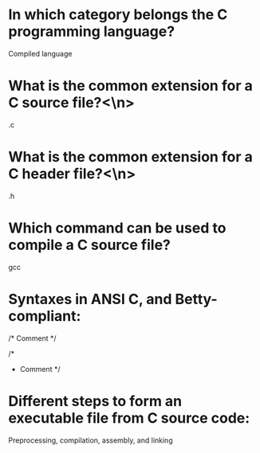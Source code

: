 # In which category belongs the C programming language?
Compiled language
                                                                   
# What is the common extension for a C source file?<\n>
.c

# What is the common extension for a C header file?<\n>
.h

# Which command can be used to compile a C source file?
gcc

# Syntaxes in ANSI C, and Betty-compliant:
/* Comment */
  
/*
 * Comment
 */

# Different steps to form an executable file from C source code:
Preprocessing, compilation, assembly, and linking
